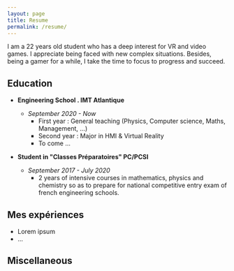 ```yaml
---
layout: page
title: Resume
permalink: /resume/
---
```


I am a 22 years old student who has a deep interest for VR and video games. I appreciate being faced with new complex situations. Besides, being a gamer for a while, I take the time to focus to progress and succeed.

## Education

- **Engineering School . IMT Atlantique**
  - *September 2020 - Now*
    - First year : General teaching (Physics, Computer science, Maths, Management, ...)
    - Second year : Major in HMI & Virtual Reality
    - To come ...

- **Student in "Classes Préparatoires" PC/PCSI**
  - *September 2017 - July 2020*
    - 2 years of intensive courses in mathematics, physics and chemistry so as to prepare for national competitive entry exam of french engineering schools.

## Mes expériences
- Lorem ipsum
- ...

## Miscellaneous

## 
